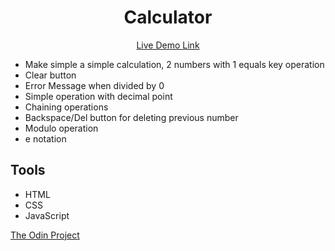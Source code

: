 <h1 align="center">Calculator</h1>
<p align="center"><a href="https://d0wnsider.github.io/calculator">Live Demo Link</a></p>

* Make simple a simple calculation, 2 numbers with 1 equals key operation
* Clear button
* Error Message when divided by 0
* Simple operation with decimal point
* Chaining operations
* Backspace/Del button for deleting previous number
* Modulo operation
* e notation

## Tools
* HTML
* CSS
* JavaScript

<p><a href="https://www.theodinproject.com/lessons/foundations-calculator">The Odin Project</a></p>
